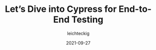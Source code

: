 ---
author: leichteckig
date: 2021-09-27
permalink: false
publisher: smashingmag
tags:
  - testing
  - cypress
target_url: https://www.smashingmagazine.com/2021/09/cypress-end-to-end-testing/
title: Let’s Dive into Cypress for End-to-End Testing
---